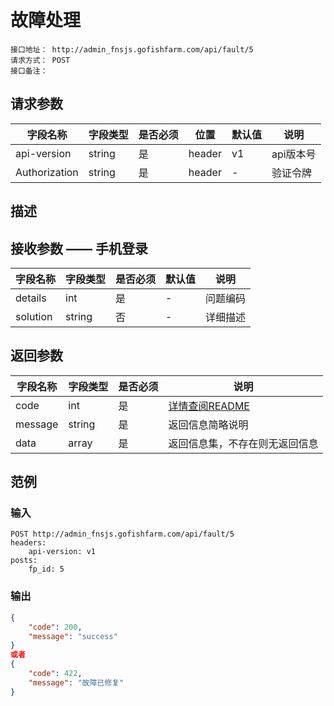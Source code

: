 # 故障处理
```
接口地址： http://admin_fnsjs.gofishfarm.com/api/fault/5
请求方式： POST
接口备注： 
```
## 请求参数

| 字段名称 | 字段类型 | 是否必须 | 位置 | 默认值 | 说明 |
|    -    |    -    |    -    |  -   |   -   |  -   |
| api-version | string | 是 | header | v1 | api版本号 |
| Authorization | string | 是 | header | - | 验证令牌 |

## 描述

## 接收参数 —— 手机登录

| 字段名称 | 字段类型 | 是否必须 | 默认值 | 说明 |
|    -    |    -    |    -    |    -   |  -   |
| details | int | 是 | - | 问题编码 |
| solution | string | 否 | - | 详细描述 |

## 返回参数

| 字段名称 | 字段类型 | 是否必须 | 说明 |
|    -    |    -    |    -    |   -   |
| code | int | 是 | [详情查阅README](https://github.com/waitforu/docs/blob/master/README.md#%E9%83%A8%E5%88%86%E8%BF%94%E5%9B%9E%E4%BF%A1%E6%81%AFcode%E8%A1%A8) |
| message | string | 是 | 返回信息简略说明 |
| data | array | 是 | 返回信息集，不存在则无返回信息 |

## 范例

### 输入

```
POST http://admin_fnsjs.gofishfarm.com/api/fault/5
headers:
	api-version: v1
posts:
	fp_id: 5
```

### 输出
```json
{
    "code": 200,
    "message": "success"
}
或者
{
    "code": 422,
    "message": "故障已修复"
}
```